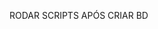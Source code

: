 RODAR SCRIPTS APÓS CRIAR BD
<!-- 
//INSERT CADASTRO DE EMPRESA PADRÃO
INSERT INTO `empresas` (`id`,`created_at`,`updated_at`,`razaosocial`,`nomefantasia`,`apelido`,`cnpj`,`ie`,`im`,`telefone`,`email`,`cidade`,`endereco`,`numero`,`cep`,`bairro`,`logo`,`status`,`tipo`) VALUES (1,'2019-12-15 11:55:51','2019-12-15 11:58:40','Alan Wilian de Sousa','Alan Wilian de Sousa','Alan Wilian de Sousa','11.111.111/1111-11','111.111.111','111.111.111','16991793351','alansousa.cc@gmail.com','Sales Oliveira','Capitão Leopoldo dos Santos','351','14660-000','Centro','default.png',1,'estetica');

//INSERT CADASTRO DE USUÁRIO PADRÃO
INSERT INTO `users` (`id`,`name`,`email`,`email_verified_at`,`password`,`remember_token`,`created_at`,`updated_at`,`profile`,`isAdmin`,`empresa_id`) VALUES (1,'Alan Wilian de Sousa','alansousa.cc@gmail.com',NULL,'$2y$10$pkJM/d3zg8aUJH6GUvxo3uIPTHhNtBHoAlD6FuUStXtxy7OE6FMoS',NULL,'2019-12-15 11:56:12','2019-12-15 11:56:12','Administrador',1,1);

//INSERT CADASTRO DE CONDIÇÃO DE PAGAMENTO PADRÃO
INSERT INTO `condicao_pagamento` (`id`,`nome`,`qtde_parcela`,`created_at`,`updated_at`) VALUES (1,'Dinheiro',1,NULL,NULL);
INSERT INTO `condicao_pagamento` (`id`,`nome`,`qtde_parcela`,`created_at`,`updated_at`) VALUES (2,'Cartão Débito',1,NULL,NULL);
INSERT INTO `condicao_pagamento` (`id`,`nome`,`qtde_parcela`,`created_at`,`updated_at`) VALUES (3,'Cartão Crédito 1x',1,NULL,NULL);
INSERT INTO `condicao_pagamento` (`id`,`nome`,`qtde_parcela`,`created_at`,`updated_at`) VALUES (4,'Cartão Crédito 2x',2,NULL,NULL);
INSERT INTO `condicao_pagamento` (`id`,`nome`,`qtde_parcela`,`created_at`,`updated_at`) VALUES (5,'Cartão Crédito 3x',3,NULL,NULL);
INSERT INTO `condicao_pagamento` (`id`,`nome`,`qtde_parcela`,`created_at`,`updated_at`) VALUES (6,'Conta Cliente',0,NULL,NULL);

//Inserir os grupos
INSERT INTO `grupos` (`id`,`descricao`) VALUES (1,'Infantil');
INSERT INTO `grupos` (`id`,`descricao`) VALUES (2,'Adolescente');
INSERT INTO `grupos` (`id`,`descricao`) VALUES (3,'Adulto');
INSERT INTO `grupos` (`id`,`descricao`) VALUES (4,'Idoso');

//inserir os modulos
INSERT INTO `modulos` (`nome`, `descricao`) VALUES ('Agenda', 'Acesso às Módulo de Agenda no sistema.');
INSERT INTO `modulos` (`nome`, `descricao`) VALUES ('Contatos', 'Acesso às opções de Cadastros de novos Contatos no sistema.');
INSERT INTO `modulos` (`nome`, `descricao`) VALUES ('Empresas', 'Acesso às opções de Cadastros de novas Empresas no sistema.');
INSERT INTO `modulos` (`nome`, `descricao`) VALUES ('Usuários', 'Acesso às opções de Cadastros de novos Usuários no sistema.');
INSERT INTO `modulos` (`nome`, `descricao`) VALUES ('Movimentos', 'Acesso às opções de Pagamentos e Recebimentos no sistema.');

 -->

